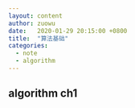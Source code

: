 ```yaml
---
layout: content
author: zuowu
date:   2020-01-29 20:15:00 +0800
title:  "算法基础"
categories: 
  - note
  - algorithm 
---
```


## algorithm ch1

